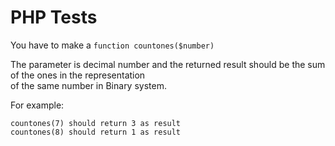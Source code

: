 PHP Tests
================

You have to make a 
`function countones($number)`

The parameter is decimal number and the returned result should be  the sum of the ones in the representation<br>
of the same number in Binary system.

For example:
```
countones(7) should return 3 as result
countones(8) should return 1 as result
```

